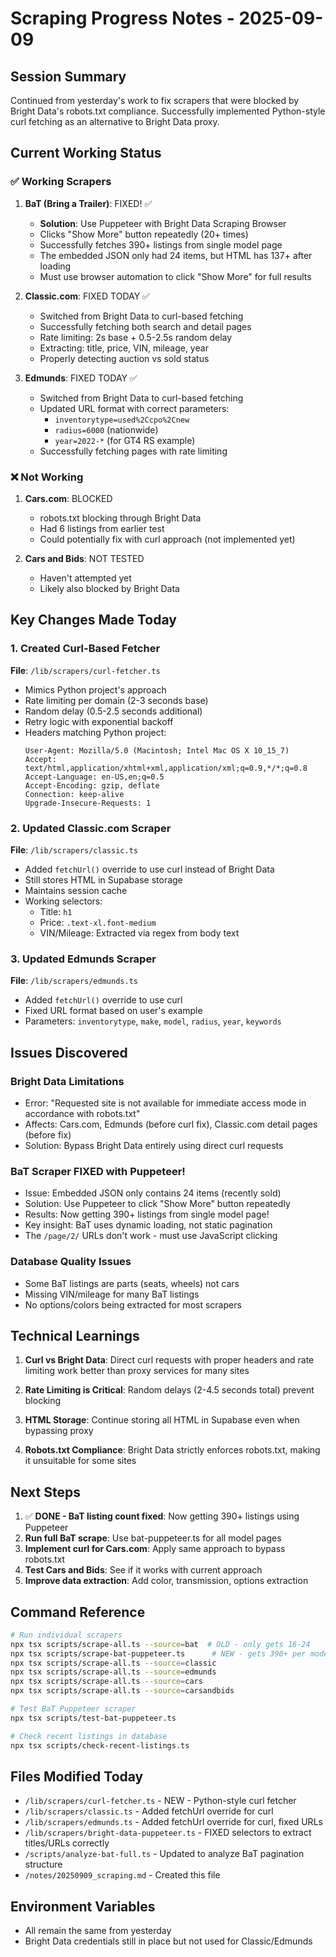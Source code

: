 # Scraping Progress Notes - 2025-09-09

## Session Summary
Continued from yesterday's work to fix scrapers that were blocked by Bright Data's robots.txt compliance. Successfully implemented Python-style curl fetching as an alternative to Bright Data proxy.

## Current Working Status

### ✅ Working Scrapers
1. **BaT (Bring a Trailer)**: FIXED! ✅
   - **Solution**: Use Puppeteer with Bright Data Scraping Browser
   - Clicks "Show More" button repeatedly (20+ times)
   - Successfully fetches 390+ listings from single model page
   - The embedded JSON only had 24 items, but HTML has 137+ after loading
   - Must use browser automation to click "Show More" for full results

2. **Classic.com**: FIXED TODAY ✅
   - Switched from Bright Data to curl-based fetching
   - Successfully fetching both search and detail pages
   - Rate limiting: 2s base + 0.5-2.5s random delay
   - Extracting: title, price, VIN, mileage, year
   - Properly detecting auction vs sold status

3. **Edmunds**: FIXED TODAY ✅
   - Switched from Bright Data to curl-based fetching
   - Updated URL format with correct parameters:
     - `inventorytype=used%2Ccpo%2Cnew`
     - `radius=6000` (nationwide)
     - `year=2022-*` (for GT4 RS example)
   - Successfully fetching pages with rate limiting

### ❌ Not Working
1. **Cars.com**: BLOCKED
   - robots.txt blocking through Bright Data
   - Had 6 listings from earlier test
   - Could potentially fix with curl approach (not implemented yet)

2. **Cars and Bids**: NOT TESTED
   - Haven't attempted yet
   - Likely also blocked by Bright Data

## Key Changes Made Today

### 1. Created Curl-Based Fetcher
**File**: `/lib/scrapers/curl-fetcher.ts`
- Mimics Python project's approach
- Rate limiting per domain (2-3 seconds base)
- Random delay (0.5-2.5 seconds additional)
- Retry logic with exponential backoff
- Headers matching Python project:
  ```
  User-Agent: Mozilla/5.0 (Macintosh; Intel Mac OS X 10_15_7)
  Accept: text/html,application/xhtml+xml,application/xml;q=0.9,*/*;q=0.8
  Accept-Language: en-US,en;q=0.5
  Accept-Encoding: gzip, deflate
  Connection: keep-alive
  Upgrade-Insecure-Requests: 1
  ```

### 2. Updated Classic.com Scraper
**File**: `/lib/scrapers/classic.ts`
- Added `fetchUrl()` override to use curl instead of Bright Data
- Still stores HTML in Supabase storage
- Maintains session cache
- Working selectors:
  - Title: `h1`
  - Price: `.text-xl.font-medium`
  - VIN/Mileage: Extracted via regex from body text

### 3. Updated Edmunds Scraper
**File**: `/lib/scrapers/edmunds.ts`
- Added `fetchUrl()` override to use curl
- Fixed URL format based on user's example
- Parameters: `inventorytype`, `make`, `model`, `radius`, `year`, `keywords`

## Issues Discovered

### Bright Data Limitations
- Error: "Requested site is not available for immediate access mode in accordance with robots.txt"
- Affects: Cars.com, Edmunds (before curl fix), Classic.com detail pages (before fix)
- Solution: Bypass Bright Data entirely using direct curl requests

### BaT Scraper FIXED with Puppeteer!
- Issue: Embedded JSON only contains 24 items (recently sold)
- Solution: Use Puppeteer to click "Show More" button repeatedly
- Results: Now getting 390+ listings from single model page!
- Key insight: BaT uses dynamic loading, not static pagination
- The `/page/2/` URLs don't work - must use JavaScript clicking

### Database Quality Issues
- Some BaT listings are parts (seats, wheels) not cars
- Missing VIN/mileage for many BaT listings
- No options/colors being extracted for most scrapers

## Technical Learnings

1. **Curl vs Bright Data**: Direct curl requests with proper headers and rate limiting work better than proxy services for many sites

2. **Rate Limiting is Critical**: Random delays (2-4.5 seconds total) prevent blocking

3. **HTML Storage**: Continue storing all HTML in Supabase even when bypassing proxy

4. **Robots.txt Compliance**: Bright Data strictly enforces robots.txt, making it unsuitable for some sites

## Next Steps

1. ✅ **DONE - BaT listing count fixed**: Now getting 390+ listings using Puppeteer
2. **Run full BaT scrape**: Use bat-puppeteer.ts for all model pages
3. **Implement curl for Cars.com**: Apply same approach to bypass robots.txt
4. **Test Cars and Bids**: See if it works with current approach
5. **Improve data extraction**: Add color, transmission, options extraction

## Command Reference
```bash
# Run individual scrapers
npx tsx scripts/scrape-all.ts --source=bat  # OLD - only gets 16-24
npx tsx scripts/scrape-bat-puppeteer.ts      # NEW - gets 390+ per model!
npx tsx scripts/scrape-all.ts --source=classic
npx tsx scripts/scrape-all.ts --source=edmunds
npx tsx scripts/scrape-all.ts --source=cars
npx tsx scripts/scrape-all.ts --source=carsandbids

# Test BaT Puppeteer scraper
npx tsx scripts/test-bat-puppeteer.ts

# Check recent listings in database
npx tsx scripts/check-recent-listings.ts
```

## Files Modified Today
- `/lib/scrapers/curl-fetcher.ts` - NEW - Python-style curl fetcher
- `/lib/scrapers/classic.ts` - Added fetchUrl override for curl
- `/lib/scrapers/edmunds.ts` - Added fetchUrl override for curl, fixed URLs
- `/lib/scrapers/bright-data-puppeteer.ts` - FIXED selectors to extract titles/URLs correctly
- `/scripts/analyze-bat-full.ts` - Updated to analyze BaT pagination structure
- `/notes/20250909_scraping.md` - Created this file

## Environment Variables
- All remain the same from yesterday
- Bright Data credentials still in place but not used for Classic/Edmunds
